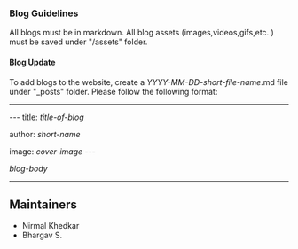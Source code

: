 ### Blog Guidelines
All blogs must be in markdown. All blog assets (images,videos,gifs,etc. ) must be saved under "/assets" folder.


#### Blog Update
To add blogs to the website, create a *YYYY-MM-DD-short-file-name*.md file under "_posts" folder.
Please follow the following format:
_____
\-\-\-
title: *title-of-blog*



author: *short-name*

image: *cover-image*
\-\-\-

*blog-body*
_____

## Maintainers
- Nirmal Khedkar
- Bhargav S.
